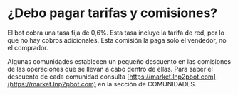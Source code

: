# ¿Debo pagar tarifas y comisiones?

El bot cobra una tasa fija de 0,6%. Esta tasa incluye la tarifa de red, por lo que no hay cobros adicionales. Esta comisión la paga solo el vendedor, no el comprador.

Algunas comunidades establecen un pequeño descuento en las comisiones de las operaciones que se llevan a cabo dentro de ellas. Para saber el descuento de cada comunidad consulta [https://market.lnp2pbot.com](https://market.lnp2pbot.com) en la sección de COMUNIDADES.
